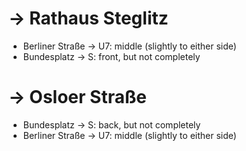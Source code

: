 # → Rathaus Steglitz

* Berliner Straße → U7: middle (slightly to either side)
* Bundesplatz → S: front, but not completely

# → Osloer Straße

* Bundesplatz → S: back, but not completely
* Berliner Straße → U7: middle (slightly to either side)
